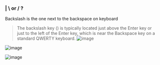 ###  |  \ or / ?

Backslash is the one next to the backspace on keyboard
> The backslash key (\) is typically located just above the Enter key or just to the left of the Enter key, which is near the Backspace key on a standard QWERTY keyboard.
![image](https://github.com/jinsanity07git/jinsanity07git.github.io/assets/31701385/4ff3ac29-f5c4-44dd-83f4-5aa36efbe972)


![image](https://github.com/jinsanity07git/jinsanity07git.github.io/assets/31701385/6cfc31b8-45c5-44f6-90a8-297b51cb2efd)


![image](https://github.com/jinsanity07git/jinsanity07git.github.io/assets/31701385/bc5c692d-3ff1-44ab-b2b0-7b5fc284543a)


